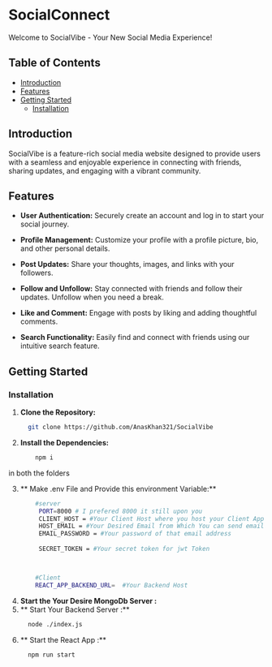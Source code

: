# SocialConnect

Welcome to SocialVibe - Your New Social Media Experience!

## Table of Contents
- [Introduction](#introduction)
- [Features](#features)
- [Getting Started](#getting-started)
  - [Installation](#installation)


## Introduction

SocialVibe is a feature-rich social media website designed to provide users with a seamless and enjoyable experience in connecting with friends, sharing updates, and engaging with a vibrant community.

## Features

- **User Authentication:** Securely create an account and log in to start your social journey.

- **Profile Management:** Customize your profile with a profile picture, bio, and other personal details.

- **Post Updates:** Share your thoughts, images, and links with your followers.

- **Follow and Unfollow:** Stay connected with friends and follow their updates. Unfollow when you need a break.

- **Like and Comment:** Engage with posts by liking and adding thoughtful comments.

- **Search Functionality:** Easily find and connect with friends using our intuitive search feature.

## Getting Started

### Installation

1. **Clone the Repository:**
   ```bash
     git clone https://github.com/AnasKhan321/SocialVibe

2. **Install the Dependencies:**
    ```bash
        npm i

  in both the folders 

3. ** Make .env File and Provide this environment Variable:**
   ```bash
       #server
        PORT=8000 # I prefered 8000 it still upon you 
        CLIENT_HOST = #Your Client Host where you host your Client App in Localhost 
        HOST_EMAIL = #Your Desired Email from Which You can send email to the user 
        EMAIL_PASSWORD = #Your password of that email address 
        
        SECRET_TOKEN = #Your secret token for jwt Token



       #Client
       REACT_APP_BACKEND_URL=  #Your Backend Host
 4. **Start the Your Desire MongoDb Server  :**
 5. ** Start Your Backend Server :**
    ```bash
      node ./index.js

  6. ** Start the React App :**
      ```bash
        npm run start 
              
    
   
